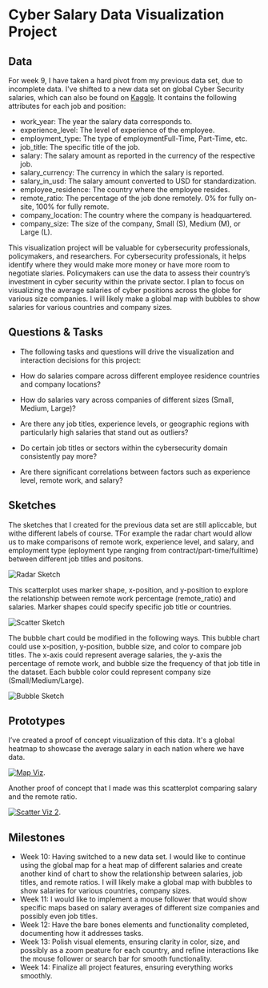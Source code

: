 # Cyber Salary Data Visualization Project

## Data

For week 9, I have taken a hard pivot from my previous data set, due to incomplete data. I've shifted to a new data set on global Cyber Security salaries, which can also be found on [Kaggle](https://www.kaggle.com/datasets/deepcontractor/cyber-security-salaries). It contains the following attributes for each job and position:

* work_year: The year the salary data corresponds to.
* experience_level: The level of experience of the employee.
* employment_type: The type of employmentFull-Time, Part-Time, etc.
* job_title: The specific title of the job.
* salary: The salary amount as reported in the currency of the respective job.
* salary_currency: The currency in which the salary is reported.
* salary_in_usd: The salary amount converted to USD for standardization.
* employee_residence: The country where the employee resides.
* remote_ratio: The percentage of the job done remotely. 0% for fully on-site, 100% for fully remote.
* company_location: The country where the company is headquartered.
* company_size: The size of the company, Small (S), Medium (M), or Large (L).

This visualization project will be valuable for cybersecurity professionals, policymakers, and researchers. For cybersecurity professionals, it helps identify where they would make more money or have more room to negotiate slaries. Policymakers can use the data to assess their country’s investment in cyber security within the private sector. I plan to focus on visualizing the average salaries of cyber positions across the globe for various size companies. I will likely make a global map with bubbles to show salaries for various countries and company sizes.

## Questions & Tasks

* The following tasks and questions will drive the visualization and interaction decisions for this project:

* How do salaries compare across different employee residence countries and company locations?

* How do salaries vary across companies of different sizes (Small, Medium, Large)?

* Are there any job titles, experience levels, or geographic regions with particularly high salaries that stand out as outliers?

* Do certain job titles or sectors within the cybersecurity domain consistently pay more?

* Are there significant correlations between factors such as experience level, remote work, and salary?

## Sketches

The sketches that I created for the previous data set are still apliccable, but withe different labels of course. TFor example the radar chart would allow us to make comparisons of remote work, experience level, and salary, and employment type (eployment type ranging from contract/part-time/fulltime) between different job titles and positons.

![Radar Sketch](https://github.com/user-attachments/assets/dbd36f86-1eae-4454-bb65-fb675148283b)

This scatterplot uses marker shape, x-position, and y-position to explore the relationship between remote work percentage (remote_ratio) and salaries. Marker shapes could specify specific job title or countries.

![Scatter Sketch](https://github.com/user-attachments/assets/e5a05714-0780-455f-aede-ccc0e8034917)

The bubble chart could be modified in the following ways. This bubble chart could use x-position, y-position, bubble size, and color to compare job titles. The x-axis could represent average salaries, the y-axis the percentage of remote work, and bubble size the frequency of that job title in the dataset. Each bubble color could represent company size (Small/Medium/Large).

![Bubble Sketch](https://github.com/user-attachments/assets/52723e2e-5dcc-4edb-a758-60022fc8d796)

## Prototypes

I’ve created a proof of concept visualization of this data. It's a global heatmap to showcase the average salary in each nation where we have data.

[![Map Viz](https://github.com/user-attachments/assets/beda53d8-7bbf-404f-8b39-bc9326d543cb)](https://vizhub.com/chain-mage/map).

Another proof of concept that I made was this scatterplot comparing salary and the remote ratio.

[![Scatter Viz 2](https://github.com/user-attachments/assets/432f93e3-61a7-4d79-bd67-3b624fe1a539)](https://vizhub.com/chain-mage/remotetosalary).



## Milestones
* Week 10: Having switched to a new data set. I would like to continue using the global map for a heat map of different salaries and create another kind of chart to show the relationship between salaries, job titles, and remote ratios. I will likely make a global map with bubbles to show salaries for various countries, company sizes.
* Week 11: I would like to implement a mouse follower that would show specific maps based on salary averages of different size companies and possibly even job titles.
* Week 12: Have the bare bones elements and functionality completed, documenting how it addresses tasks.
* Week 13: Polish visual elements, ensuring clarity in color, size, and possibly as a zoom peature for each country, and refine interactions like the mouse follower or search bar for smooth functionality.
* Week 14: Finalize all project features, ensuring everything works smoothly.
